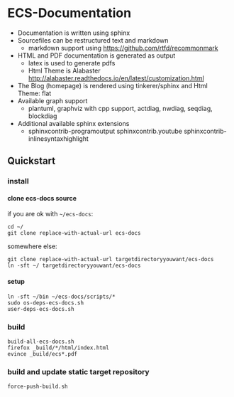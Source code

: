 # ECS-Documentation

+ Documentation is written using sphinx
+ Sourcefiles can be restructured text and markdown
  + markdown support using https://github.com/rtfd/recommonmark
+ HTML and PDF documentation is generated as output
  + latex is used to generate pdfs
  + Html Theme is Alabaster http://alabaster.readthedocs.io/en/latest/customization.html
+ The Blog (homepage) is rendered using tinkerer/sphinx and Html Theme: flat
+ Available graph support
  + plantuml, graphviz with cpp support, actdiag, nwdiag, seqdiag, blockdiag
+ Additional available sphinx extensions
  + sphinxcontrib-programoutput sphinxcontrib.youtube sphinxcontrib-inlinesyntaxhighlight

## Quickstart

### install

#### clone ecs-docs source
if you are ok with `~/ecs-docs`:

```
cd ~/
git clone replace-with-actual-url ecs-docs
```

somewhere else:

```
git clone replace-with-actual-url targetdirectoryyouwant/ecs-docs
ln -sft ~/ targetdirectoryyouwant/ecs-docs
```

#### setup
```
ln -sft ~/bin ~/ecs-docs/scripts/*
sudo os-deps-ecs-docs.sh
user-deps-ecs-docs.sh
```

### build
```
build-all-ecs-docs.sh
firefox _build/*/html/index.html
evince _build/ecs*.pdf
```

### build and update static target repository
```
force-push-build.sh
```
